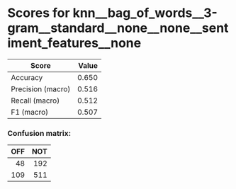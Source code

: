 # Scores for knn__bag_of_words__3-gram__standard__none__none__sentiment_features__none
|      Score      |Value|
|-----------------|----:|
|Accuracy         |0.650|
|Precision (macro)|0.516|
|Recall (macro)   |0.512|
|F1 (macro)       |0.507|

### Confusion matrix:
|OFF|NOT|
|--:|--:|
| 48|192|
|109|511|
